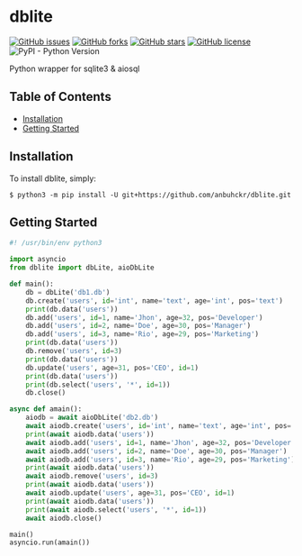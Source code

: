 # dblite

[![GitHub issues](https://img.shields.io/github/issues/anbuhckr/dblite)](https://github.com/anbuhckr/dblite/issues)
[![GitHub forks](https://img.shields.io/github/forks/anbuhckr/dblite)](https://github.com/anbuhckr/dblite/network)
[![GitHub stars](https://img.shields.io/github/stars/anbuhckr/dblite)](https://github.com/anbuhckr/dblite/stargazers)
[![GitHub license](https://img.shields.io/github/license/anbuhckr/dblite)](./LICENSE)
![PyPI - Python Version](https://img.shields.io/badge/python-3.6%20%7C%203.7%20%7C%203.8%20%7C%203.9-blue)

Python wrapper for sqlite3 & aiosql

## Table of Contents

* [Installation](#installation)
* [Getting Started](#getting-started)


## Installation

To install dblite, simply:

```
$ python3 -m pip install -U git+https://github.com/anbuhckr/dblite.git
```

## Getting Started

```python
#! /usr/bin/env python3

import asyncio
from dblite import dbLite, aioDbLite

def main():
    db = dbLite('db1.db')
    db.create('users', id='int', name='text', age='int', pos='text')
    print(db.data('users'))
    db.add('users', id=1, name='Jhon', age=32, pos='Developer')
    db.add('users', id=2, name='Doe', age=30, pos='Manager')
    db.add('users', id=3, name='Rio', age=29, pos='Marketing')
    print(db.data('users'))
    db.remove('users', id=3)
    print(db.data('users'))
    db.update('users', age=31, pos='CEO', id=1)
    print(db.data('users'))
    print(db.select('users', '*', id=1))
    db.close()

async def amain():
    aiodb = await aioDbLite('db2.db')
    await aiodb.create('users', id='int', name='text', age='int', pos='text')
    print(await aiodb.data('users'))
    await aiodb.add('users', id=1, name='Jhon', age=32, pos='Developer')
    await aiodb.add('users', id=2, name='Doe', age=30, pos='Manager')
    await aiodb.add('users', id=3, name='Rio', age=29, pos='Marketing')
    print(await aiodb.data('users'))
    await aiodb.remove('users', id=3)
    print(await aiodb.data('users'))
    await aiodb.update('users', age=31, pos='CEO', id=1)
    print(await aiodb.data('users'))
    print(await aiodb.select('users', '*', id=1))
    await aiodb.close()

main()
asyncio.run(amain())
```
